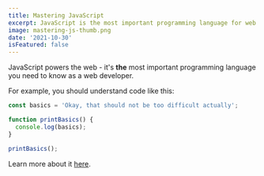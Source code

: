 ```yaml
---
title: Mastering JavaScript
excerpt: JavaScript is the most important programming language for web development. You probably don't know it well enough!
image: mastering-js-thumb.png
date: '2021-10-30'
isFeatured: false
---
```


JavaScript powers the web - it's **the** most important programming language you need to know as a web developer.

For example, you should understand code like this:

```js
const basics = 'Okay, that should not be too difficult actually';

function printBasics() {
  console.log(basics);
}

printBasics();
```

Learn more about it [here](https://academind.com).
